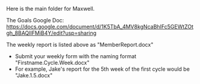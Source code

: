 Here is the main folder for Maxwell.

The Goals Google Doc: https://docs.google.com/document/d/1K5TbA_4MV8kgNcaBhIFc5GEWtZOtgh_8BAQIlFMiB4Y/edit?usp=sharing

The weekly report is listed above as "MemberReport.docx"
  * Submit your weekly form with the naming format "Firstname.Cycle.Week.docx"
  * For example, Jake's report for the 5th week of the first cycle would be "Jake.1.5.docx"
